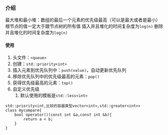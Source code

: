 ### 介绍
最大堆和最小堆：数组的最后一个元素的优先级最高（可以是最大或者是最小）
根节点的值一定大于跟节点树的所有值
插入并且堆化的时间复杂度为`log(n)`
删除并且堆化的时间复杂度为`log(n)`

#### 使用
1. 头文件：`<queue>`
2. 创建：`std::priority<int>`
3. 插入元素到优先队列中：`push(value)`，自动更新优先队列
4. 移除优先队列中的优先级最高的元素：`pop()`
5. 获得优先级最高的元素：`top()`
6. 自定义优先级
	1. 默认使用的模板是`std::less<int>`
```
std::priority<int,比较的容器类型vector<int>,std::greater<int>>
class mycompare{
	bool operator()(const int &a,const int &b){
		return a < b;
	}
}
```